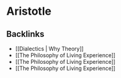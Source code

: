 # Aristotle



<a id="org9446f2b"></a>

## Backlinks

-   [[Dialectics | Why Theory]]
-   [[The Philosophy of Living Experience]]
-   [[The Philosophy of Living Experience]]
-   [[The Philosophy of Living Experience]]
